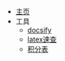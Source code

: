 * [主页](/)
* 工具
    * [docsify](tools/docsify)
    * [latex速查](tools/latex.md)
    * [积分表](tools/integrals.md)